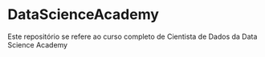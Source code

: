# DataScienceAcademy
Este repositório se refere ao curso completo de Cientista de Dados da Data Science Academy
